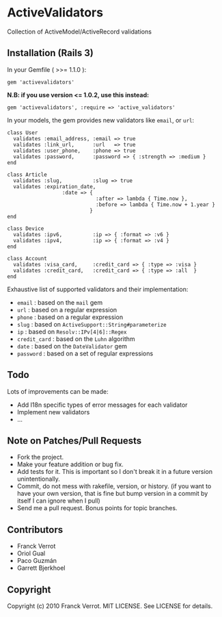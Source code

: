 ActiveValidators
================

Collection of ActiveModel/ActiveRecord validations

Installation (Rails 3)
----------------------

In your Gemfile ( >>= 1.1.0 ):

    gem 'activevalidators'

**N.B: if you use version <= 1.0.2, use this instead:**

    gem 'activevalidators', :require => 'active_validators'

In your models, the gem provides new validators like `email`, or `url`:

    class User
      validates :email_address, :email => true
      validates :link_url,      :url   => true
      validates :user_phone,    :phone => true
      validates :password,      :password => { :strength => :medium }
    end

    class Article
      validates :slug,          :slug => true
      validates :expiration_date,
                      :date => {
                                 :after => lambda { Time.now },
                                 :before => lambda { Time.now + 1.year }
                               }
    end

    class Device
      validates :ipv6,          :ip => { :format => :v6 }
      validates :ipv4,          :ip => { :format => :v4 }
    end

    class Account
      validates :visa_card,     :credit_card => { :type => :visa }
      validates :credit_card,   :credit_card => { :type => :all  }
    end


Exhaustive list of supported validators and their implementation:

* `email` : based on the `mail` gem
* `url`   : based on a regular expression
* `phone` : based on a regular expression
* `slug`  : based on `ActiveSupport::String#parameterize`
* `ip`    : based on `Resolv::IPv[4|6]::Regex`
* `credit_card` : based on the `Luhn` algorithm
* `date`  : based on the `DateValidator` gem
* `password` : based on a set of regular expressions

Todo
----

Lots of improvements can be made:

* Add I18n specific types of error messages for each validator
* Implement new validators
* ...

Note on Patches/Pull Requests
-----------------------------

* Fork the project.
* Make your feature addition or bug fix.
* Add tests for it. This is important so I don't break it in a
  future version unintentionally.
* Commit, do not mess with rakefile, version, or history.
  (if you want to have your own version, that is fine but bump version in a commit by itself I can ignore when I pull)
* Send me a pull request. Bonus points for topic branches.


Contributors
------------
* Franck Verrot
* Oriol Gual
* Paco Guzmán
* Garrett Bjerkhoel

Copyright
---------

Copyright (c) 2010 Franck Verrot. MIT LICENSE. See LICENSE for details.
